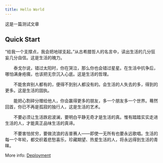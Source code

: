 ```yaml
---
title: Hello World
---
```


这是一篇测试文章
## Quick Start
“给我一个支撑点，我会把地球支起。”从古希腊哲人的名言中，读出生活的几分狂妄几分自信。这是生活的魄力。

　　泰戈尔说，错过太阳时，你在哭泣，那么你也会错过星星。在生活中抗争后，哪怕满身疮痍，也该把无奈沉入心底。这是生活的哲理。

　　不能舍弃别人都有的，便得不到别人都没有的。会生活的人失去的多，得到的更多。这是生活的固执。

　　能把心割碎分赠给他人，你会赢得更多的朋友，多一个朋友多一个世界。蓦然回首，你已不再是孤寂的独行人，这是生活的艺术。

　　不要必须让生活跌宕波澜，要明白平静无奇才是生活的真。惟有踏踏实实走进生活的人，才能真正品味生活的真谛。

　　不要害怕贫穷，要做流浪的吉普赛人——即使一无所有也要永远歌唱。生活的每一个年轮，都交织着悲愁喜乐，珍藏期望、热爱生活的人，将永远得到生活的青睐。

More info: [Deployment](https://cheng0.vercel.app/)

